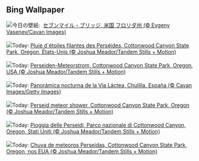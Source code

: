 ## Bing Wallpaper
![](https://www.bing.com/th?id=OHR.KeyWestBridge_JA-JP1406003340_UHD.jpg&w=1000)今日の壁紙: &nbsp;[セブンマイル・ブリッジ, 米国 フロリダ州 (© Evgeny Vasenev/Cavan Images)](https://www.bing.com/th?id=OHR.KeyWestBridge_JA-JP1406003340_UHD.jpg)
<br><br/>
![](https://www.bing.com/th?id=OHR.PerseidsOregon_FR-FR3598672190_UHD.jpg&w=1000)Today: [Pluie d´étoiles filantes des Perséides, Cottonwood Canyon State Park, Oregon, États-Unis (© Joshua Meador/Tandem Stills + Motion)](https://www.bing.com/th?id=OHR.PerseidsOregon_FR-FR3598672190_UHD.jpg)
<br><br/>
![](https://www.bing.com/th?id=OHR.PerseidsOregon_DE-DE7453606880_UHD.jpg&w=1000)Today: [Perseiden-Meteorstrom, Cottonwood Canyon State Park, Oregon, USA (© Joshua Meador/Tandem Stills + Motion)](https://www.bing.com/th?id=OHR.PerseidsOregon_DE-DE7453606880_UHD.jpg)
<br><br/>
![](https://www.bing.com/th?id=OHR.Perseidas_ES-ES6990766154_UHD.jpg&w=1000)Today: [Panorámica nocturna de la Vía Láctea, Chulilla, España (© Cavan Images/Getty Images)](https://www.bing.com/th?id=OHR.Perseidas_ES-ES6990766154_UHD.jpg)
<br><br/>
![](https://www.bing.com/th?id=OHR.PerseidsOregon_EN-GB5150858972_UHD.jpg&w=1000)Today: [Perseid meteor shower, Cottonwood Canyon State Park, Oregon (© Joshua Meador/Tandem Stills + Motion)](https://www.bing.com/th?id=OHR.PerseidsOregon_EN-GB5150858972_UHD.jpg)
<br><br/>
![](https://www.bing.com/th?id=OHR.PerseidsOregon_IT-IT7659438199_UHD.jpg&w=1000)Today: [Pioggia delle Perseidi, Parco nazionale di Cottonwood Canyon, Oregon, Stati Uniti (© Joshua Meador/Tandem Stills + Motion)](https://www.bing.com/th?id=OHR.PerseidsOregon_IT-IT7659438199_UHD.jpg)
<br><br/>
![](https://www.bing.com/th?id=OHR.PerseidsOregon_PT-BR3992857450_UHD.jpg&w=1000)Today: [Chuva de meteoros Perseidas, Cottonwood Canyon State Park, Oregon, nos EUA (© Joshua Meador/Tandem Stills + Motion)](https://www.bing.com/th?id=OHR.PerseidsOregon_PT-BR3992857450_UHD.jpg)
<br><br/>
